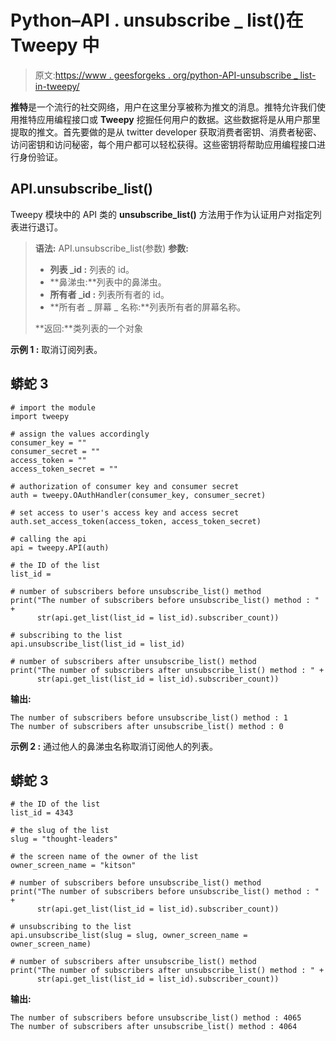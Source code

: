 # Python–API . unsubscribe _ list()在 Tweepy 中

> 原文:[https://www . geesforgeks . org/python-API-unsubscribe _ list-in-tweepy/](https://www.geeksforgeeks.org/python-api-unsubscribe_list-in-tweepy/)

**推特**是一个流行的社交网络，用户在这里分享被称为推文的消息。推特允许我们使用推特应用编程接口或 **Tweepy** 挖掘任何用户的数据。这些数据将是从用户那里提取的推文。首先要做的是从 twitter developer 获取消费者密钥、消费者秘密、访问密钥和访问秘密，每个用户都可以轻松获得。这些密钥将帮助应用编程接口进行身份验证。

## API.unsubscribe_list()

Tweepy 模块中的 API 类的 **unsubscribe_list()** 方法用于作为认证用户对指定列表进行退订。

> **语法:** API.unsubscribe_list(参数)
> **参数:**
> 
> *   **列表 _id :** 列表的 id。
> *   **鼻涕虫:**列表中的鼻涕虫。
> *   **所有者 _id :** 列表所有者的 id。
> *   **所有者 _ 屏幕 _ 名称:**列表所有者的屏幕名称。
> 
> **返回:**类列表的一个对象

**示例 1 :** 取消订阅列表。

## 蟒蛇 3

```
# import the module
import tweepy

# assign the values accordingly
consumer_key = ""
consumer_secret = ""
access_token = ""
access_token_secret = ""

# authorization of consumer key and consumer secret
auth = tweepy.OAuthHandler(consumer_key, consumer_secret)

# set access to user's access key and access secret
auth.set_access_token(access_token, access_token_secret)

# calling the api
api = tweepy.API(auth)

# the ID of the list
list_id =

# number of subscribers before unsubscribe_list() method
print("The number of subscribers before unsubscribe_list() method : " +
      str(api.get_list(list_id = list_id).subscriber_count))

# subscribing to the list
api.unsubscribe_list(list_id = list_id)

# number of subscribers after unsubscribe_list() method
print("The number of subscribers after unsubscribe_list() method : " +
      str(api.get_list(list_id = list_id).subscriber_count))
```

**输出:**

```
The number of subscribers before unsubscribe_list() method : 1
The number of subscribers after unsubscribe_list() method : 0
```

**示例 2 :** 通过他人的鼻涕虫名称取消订阅他人的列表。

## 蟒蛇 3

```
# the ID of the list
list_id = 4343

# the slug of the list
slug = "thought-leaders"

# the screen name of the owner of the list
owner_screen_name = "kitson"

# number of subscribers before unsubscribe_list() method
print("The number of subscribers before unsubscribe_list() method : " +
      str(api.get_list(list_id = list_id).subscriber_count))

# unsubscribing to the list
api.unsubscribe_list(slug = slug, owner_screen_name = owner_screen_name)

# number of subscribers after unsubscribe_list() method
print("The number of subscribers after unsubscribe_list() method : " +
      str(api.get_list(list_id = list_id).subscriber_count))
```

**输出:**

```
The number of subscribers before unsubscribe_list() method : 4065
The number of subscribers after unsubscribe_list() method : 4064
```